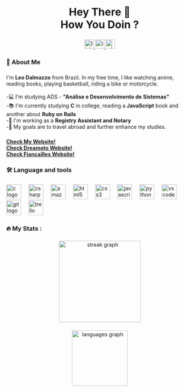 <h1 align="center">Hey There 👋<br>How You Doin ?</h1>

###

<div align="center">
  <a href="https://www.linkedin.com/in/leonardo-dalmazzo-245027150?original_referer=https%3A%2F%2Fgithub.com%2FLeo-DevFullStack%2FLeo-DevFullStack%3Ftab%3Dreadme-ov-file" target="_blank">
    <img src="https://img.shields.io/static/v1?message=LinkedIn&logo=linkedin&label=&color=0077B5&logoColor=white&labelColor=&style=for-the-badge" height="25" alt="linkedin logo"  />
  </a>
  <a href="https://www.instagram.com/leo_dalmazzo99/?igsh=MXJhYTZ5NHcxcXZsYw%3D%3D" target="_blank">
    <img src="https://img.shields.io/static/v1?message=Instagram&logo=instagram&label=&color=E4405F&logoColor=white&labelColor=&style=for-the-badge" height="25" alt="instagram logo"  />
  </a>
  <a href="https://api.whatsapp.com/send?1=pt_BR&phone=55011991795884" target="_blank">
    <img src="https://img.shields.io/static/v1?message=Whatsapp&logo=whatsapp&label=&color=25D366&logoColor=white&labelColor=&style=for-the-badge" height="25" alt="whatsapp logo"  />
  </a>
</div>

###

<h3 align="left">📌 About Me</h3>

###

<p align="left">I'm <b>Leo Dalmazzo</b> from Brazil. In my free time, I like watching anime, reading books, playing basketball, riding a bike or motorcycle.<br><br>-💻 I'm studying ADS - <b>"Análise e Desenvolvimento de Sistemas"</b><br>-📚 I'm currently studying <b>C</b> in college, reading a <b>JavaScript</b> book and another about <b>Ruby on Rails</b><br>-📜 I'm working as a <b>Registry Assistant and Notary</b><br>-🎯 My goals are to travel abroad and further enhance my studies.</p>

###

[**Check My Website!**](https://leo-devfullstack.github.io/meuSite/)<br>
[**Check Dreamoto Website!**](https://leo-devfullstack.github.io/dreamoto/)<br>
[**Check Fiançailles Website!**](https://leo-devfullstack.github.io/fiancailles/)

###

<h3 align="left">🛠 Language and tools</h3>

###

<div align="left">
  <img src="https://cdn.jsdelivr.net/gh/devicons/devicon/icons/c/c-original.svg" height="40" alt="c logo"  />
  <img width="12" />
  <img src="https://cdn.jsdelivr.net/gh/devicons/devicon/icons/csharp/csharp-original.svg" height="40" alt="csharp logo"  />
  <img width="12" />
  <img src="https://cdn.jsdelivr.net/gh/devicons/devicon/icons/amazonwebservices/amazonwebservices-original-wordmark.svg" height="40" alt="amazonwebservices logo"  />
  <img width="12" />
  <img src="https://cdn.jsdelivr.net/gh/devicons/devicon/icons/html5/html5-original.svg" height="40" alt="html5 logo"  />
  <img width="12" />
  <img src="https://cdn.jsdelivr.net/gh/devicons/devicon/icons/css3/css3-original.svg" height="40" alt="css3 logo"  />
  <img width="12" />
  <img src="https://cdn.jsdelivr.net/gh/devicons/devicon/icons/javascript/javascript-original.svg" height="40" alt="javascript logo"  />
  <img width="12" />
  <img src="https://cdn.jsdelivr.net/gh/devicons/devicon/icons/python/python-original.svg" height="40" alt="python logo"  />
  <img width="12" />
  <img src="https://cdn.jsdelivr.net/gh/devicons/devicon/icons/vscode/vscode-original.svg" height="40" alt="vscode logo"  />
  <img width="12" />
  <img src="https://cdn.jsdelivr.net/gh/devicons/devicon/icons/git/git-original.svg" height="40" alt="git logo"  />
  <img width="12" />
  <img src="https://cdn.jsdelivr.net/gh/devicons/devicon/icons/trello/trello-plain.svg" height="40" alt="trello logo"  />
</div>

###

<div align="left">
</div>

###

<h3 align="left">🔥   My Stats :</h3>

###

<div align="center">
  <img src="https://streak-stats.demolab.com?user=Leo-DevFullStack&locale=en&mode=daily&theme=dark&hide_border=false&border_radius=5&order=3" height="220" alt="streak graph"  />
</div>

###

<div align=center>
  <img src="https://github-readme-stats.vercel.app/api/top-langs?username=Leo-DevFullStack&locale=en&hide_title=false&layout=compact&card_width=320&langs_count=5&theme=dark&hide_border=false&order=2" height="150" alt="languages graph"  />
</div>

###
